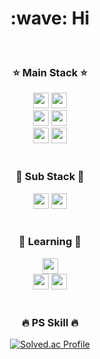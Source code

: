 <div align="center">
  <h1>:wave: Hi</h1>
  <br>
  <h3>⭐ Main Stack ⭐</h3>
  <img src="https://img.shields.io/badge/Java-007396?style=flat-square&logo=Java&logoColor=white " height="25"/>
    <img src="https://img.shields.io/badge/Spring-6DB33F?style=flat-square&logo=spring&logoColor=white" height="25"/>
  <br>
    <img src="https://img.shields.io/badge/Dart-0175C2?style=flat-square&logo=dart&logoColor=white" height="25"/>
  <img src="https://img.shields.io/badge/Flutter-02569B?style=flat-square&logo=flutter&logoColor=white" height="25"/>
  <br>
  <img src="https://img.shields.io/badge/MqSql-4479A1?style=flat-square&logo=mysql&logoColor=white" height="25"/>
  <img src="https://img.shields.io/badge/Oracle-F80000?style=for-the-badge&logo=oracle&logoColor=white" height="25">
  <br><br>
  <h3>🔶 Sub Stack 🔶</h3>
  <img src="https://img.shields.io/badge/Javascript-ffb13b?style=flat-square&logo=javascript&logoColor=white" height="25"/>
    <img src="https://img.shields.io/badge/Node.js-339933?style=flat-square&logo=nodedotjs&logoColor=white" height="25"/>
  <br><br>
  <h3>📖 Learning 📖</h3>
      <img src="https://img.shields.io/badge/Spring-6DB33F?style=flat-square&logo=spring&logoColor=white" height="25"/>
  <br>
      <img src="https://img.shields.io/badge/AWS-232F3E?style=flat-square&logo=amazonwebservices&logoColor=white" height="25"/>
        <img src="https://img.shields.io/badge/Docker-2496ED?style=flat-square&logo=docker&logoColor=white" height="25"/>
  <br>
<br>
  
  <h3>🔥 PS Skill 🔥</h3>

[![Solved.ac Profile](http://mazassumnida.wtf/api/v2/generate_badge?boj=ncsual)](https://solved.ac/ncsual/)
</div>

